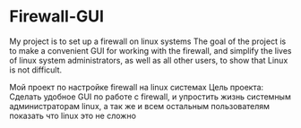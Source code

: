 # Firewall-GUI
My project is to set up a firewall on linux systems The goal of the project is to make a convenient GUI for working with the firewall, and simplify the lives of linux system administrators, as well as all other users, to show that Linux is not difficult.


Мой проект по настройке firewall на linux системах
Цель проекта: Сделать удобное GUI по работе с firewall, и упростить жизнь системным администраторам linux, а так же и всем остальным пользователям показать что linux это не сложно
